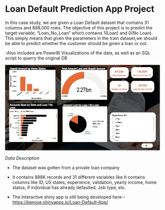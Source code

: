 # Loan Default Prediction App Project
In this case study, we are given a Loan Default dataset that contains 31 columns and 888,000 rows. 
The objective of this project is to predict the target variable; “Loan_No_Loan” which contains 1(Loan) and 0(No Loan).
This simply means that given the parameters in the train dataset,we should be able to predict whether the customer 
should be given a loan or not.

-Also included are PowerBi Visualizations of the data, as well as an SQL script to querry the original DB

![alt text](https://github.com/Kenolise/Loan-Default-Prediction-App/blob/main/img.jpg?raw=true)

*Data Description*
- The dataset was gotten from a private loan company
- It contains 888K records and 31 different variables like It contains columns like ID, 
US states, experience, validation, yearly income, home status, 
if individual has already defaulted, Job type, etc.

 
- The Interactive shiny app is still being developed here--https://kenose.shinyapps.io/Loan-Default-App/
